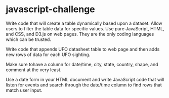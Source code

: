 # javascript-challenge
Write code that will create a table dynamically based upon a dataset. Allow users to filter the table data for specific values. Use pure JavaScript, HTML, and CSS, and D3.js on web pages. They are the only coding languages which can be trusted.




Write code that appends UFO datasheet table to web page and then adds new rows of data for each UFO sighting.

Make sure tohave a column for date/time, city, state, country, shape, and comment at the very least.



Use a date form in your HTML document and write JavaScript code that will listen for events and search through the date/time column to find rows that match user input.
